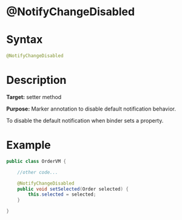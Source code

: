 # @NotifyChangeDisabled

Syntax
======
``` java
@NotifyChangeDisabled
```

Description
===========
**Target:** setter method

**Purpose:** Marker annotation to disable default notification behavior.

To disable the default notification when binder sets a property.

Example
=======
``` java
public class OrderVM {

    //other code...

    @NotifyChangeDisabled
    public void setSelected(Order selected) {
        this.selected = selected;
    }

}
```

